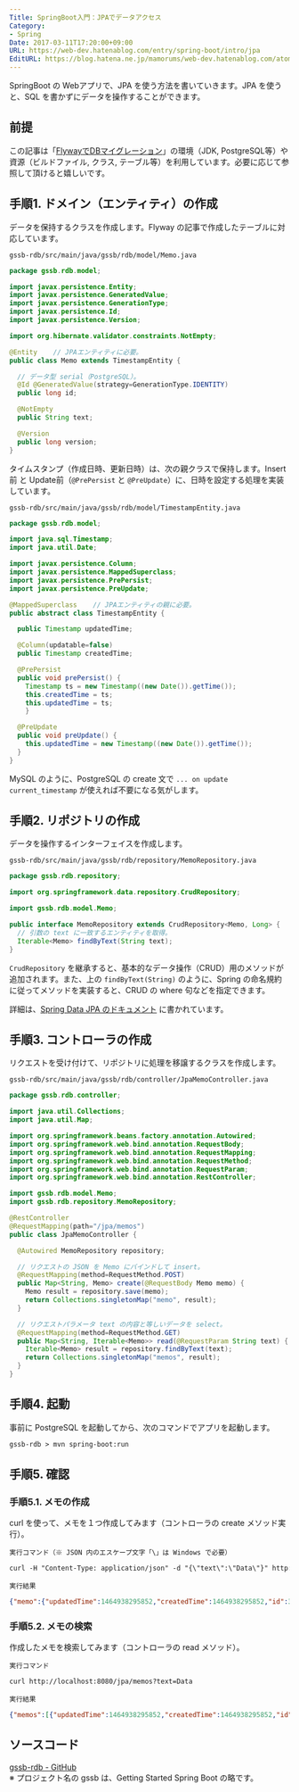 ```yaml
---
Title: SpringBoot入門：JPAでデータアクセス
Category:
- Spring
Date: 2017-03-11T17:20:00+09:00
URL: https://web-dev.hatenablog.com/entry/spring-boot/intro/jpa
EditURL: https://blog.hatena.ne.jp/mamorums/web-dev.hatenablog.com/atom/entry/10328749687179107669
---
```


SpringBoot の Webアプリで、JPA を使う方法を書いていきます。JPA を使うと、SQL を書かずにデータを操作することができます。


## 前提
この記事は「[FlywayでDBマイグレーション](/entry/spring-boot/intro/flyway)」の環境（JDK, PostgreSQL等）や資源（ビルドファイル, クラス, テーブル等）を利用しています。必要に応じて参照して頂けると嬉しいです。


## 手順1. ドメイン（エンティティ）の作成
データを保持するクラスを作成します。Flyway の記事で作成したテーブルに対応しています。

`gssb-rdb/src/main/java/gssb/rdb/model/Memo.java`

```java
package gssb.rdb.model;

import javax.persistence.Entity;
import javax.persistence.GeneratedValue;
import javax.persistence.GenerationType;
import javax.persistence.Id;
import javax.persistence.Version;

import org.hibernate.validator.constraints.NotEmpty;

@Entity    // JPAエンティティに必要。
public class Memo extends TimestampEntity {

  // データ型 serial（PostgreSQL）。
  @Id @GeneratedValue(strategy=GenerationType.IDENTITY)
  public long id;

  @NotEmpty
  public String text;

  @Version
  public long version;    
}
```

タイムスタンプ（作成日時、更新日時）は、次の親クラスで保持します。Insert前 と Update前（`@PrePersist` と `@PreUpdate`）に、日時を設定する処理を実装しています。

`gssb-rdb/src/main/java/gssb/rdb/model/TimestampEntity.java`

```java
package gssb.rdb.model;

import java.sql.Timestamp;
import java.util.Date;

import javax.persistence.Column;
import javax.persistence.MappedSuperclass;
import javax.persistence.PrePersist;
import javax.persistence.PreUpdate;

@MappedSuperclass    // JPAエンティティの親に必要。
public abstract class TimestampEntity {

  public Timestamp updatedTime;

  @Column(updatable=false)
  public Timestamp createdTime;

  @PrePersist
  public void prePersist() {
    Timestamp ts = new Timestamp((new Date()).getTime());
    this.createdTime = ts;
    this.updatedTime = ts;
    }

  @PreUpdate
  public void preUpdate() {
    this.updatedTime = new Timestamp((new Date()).getTime());
  }
}
```

MySQL のように、PostgreSQL の create 文で `... on update current_timestamp` が使えれば不要になる気がします。


## 手順2. リポジトリの作成
データを操作するインターフェイスを作成します。

`gssb-rdb/src/main/java/gssb/rdb/repository/MemoRepository.java`

```java
package gssb.rdb.repository;

import org.springframework.data.repository.CrudRepository;

import gssb.rdb.model.Memo;

public interface MemoRepository extends CrudRepository<Memo, Long> {
  // 引数の text に一致するエンティティを取得。
  Iterable<Memo> findByText(String text);
}
```

`CrudRepository` を継承すると、基本的なデータ操作（CRUD）用のメソッドが追加されます。また、上の `findByText(String)` のように、Spring の命名規約に従ってメソッドを実装すると、CRUD の where 句などを指定できます。

詳細は、[Spring Data JPA のドキュメント](http://docs.spring.io/spring-data/jpa/docs/current/reference/html/) に書かれています。


## 手順3. コントローラの作成
リクエストを受け付けて、リポジトリに処理を移譲するクラスを作成します。

`gssb-rdb/src/main/java/gssb/rdb/controller/JpaMemoController.java`

```java
package gssb.rdb.controller;

import java.util.Collections;
import java.util.Map;

import org.springframework.beans.factory.annotation.Autowired;
import org.springframework.web.bind.annotation.RequestBody;
import org.springframework.web.bind.annotation.RequestMapping;
import org.springframework.web.bind.annotation.RequestMethod;
import org.springframework.web.bind.annotation.RequestParam;
import org.springframework.web.bind.annotation.RestController;

import gssb.rdb.model.Memo;
import gssb.rdb.repository.MemoRepository;

@RestController
@RequestMapping(path="/jpa/memos")
public class JpaMemoController {

  @Autowired MemoRepository repository;

  // リクエストの JSON を Memo にバインドして insert。
  @RequestMapping(method=RequestMethod.POST)
  public Map<String, Memo> create(@RequestBody Memo memo) {
    Memo result = repository.save(memo);
    return Collections.singletonMap("memo", result);
  }

  // リクエストパラメータ text の内容と等しいデータを select。
  @RequestMapping(method=RequestMethod.GET)
  public Map<String, Iterable<Memo>> read(@RequestParam String text) {
    Iterable<Memo> result = repository.findByText(text);
    return Collections.singletonMap("memos", result);
  }
}
```


## 手順4. 起動
事前に PostgreSQL を起動してから、次のコマンドでアプリを起動します。

```txt
gssb-rdb > mvn spring-boot:run
```


## 手順5. 確認
### 手順5.1. メモの作成
curl を使って、メモを１つ作成してみます（コントローラの create メソッド実行）。

`実行コマンド（※ JSON 内のエスケープ文字「\」は Windows で必要）`

```txt
curl -H "Content-Type: application/json" -d "{\"text\":\"Data\"}" http://localhost:8080/jpa/memos -X POST
```

`実行結果`

```json
{"memo":{"updatedTime":1464938295852,"createdTime":1464938295852,"id":3,"text":"Data","version":0}}
```

### 手順5.2. メモの検索
作成したメモを検索してみます（コントローラの read メソッド）。

`実行コマンド`

```txt
curl http://localhost:8080/jpa/memos?text=Data
```

`実行結果`

```json
{"memos":[{"updatedTime":1464938295852,"createdTime":1464938295852,"id":3,"text":"Data","version":0}]}
```


## ソースコード
[gssb-rdb - GitHub](https://github.com/mamorum/blog-code/tree/master/gssb-rdb)  
※ プロジェクト名の gssb は、Getting Started Spring Boot の略です。

